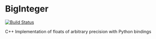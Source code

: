 # BigInteger

[![Build Status](https://travis-ci.com/mattpaletta/BigFloat.svg?token=ysncAybhRTtbpjrpSW8S&branch=master)](https://travis-ci.com/mattpaletta/BigFloat)

C++ Implementation of floats of arbitrary precision with Python bindings
